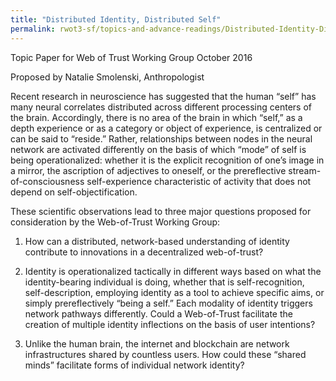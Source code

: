 ```yaml
---
title: "Distributed Identity, Distributed Self"
permalink: rwot3-sf/topics-and-advance-readings/Distributed-Identity-Distributed-Self/
--- 
```



Topic Paper for Web of Trust Working Group 
October 2016

Proposed by Natalie Smolenski, Anthropologist


Recent research in neuroscience has suggested that the human “self” has many neural correlates distributed across different 
processing centers of the brain. Accordingly, there is no area of the brain in which “self,” as a depth experience or as a 
category or object of experience, is centralized or can be said to “reside.” Rather, relationships between nodes in the neural 
network are activated differently on the basis of which “mode” of self is being operationalized: whether it is the explicit 
recognition of one’s image in a mirror, the ascription of adjectives to oneself, or the prereflective stream-of-consciousness 
self-experience characteristic of activity that does not depend on self-objectification. 

These scientific observations lead to three major questions proposed for consideration by the Web-of-Trust Working Group: 

1.	How can a distributed, network-based understanding of identity contribute to innovations in a decentralized web-of-trust? 

2.	Identity is operationalized tactically in different ways based on what the identity-bearing individual is doing, whether that 
is self-recognition, self-description, employing identity as a tool to achieve specific aims, or simply prereflectively “being a 
self.” Each modality of identity triggers network pathways differently. Could a Web-of-Trust facilitate the creation of multiple
identity inflections on the basis of user intentions? 

3.	Unlike the human brain, the internet and blockchain are network infrastructures shared by countless users. How could 
these “shared minds” facilitate forms of individual network identity? 
